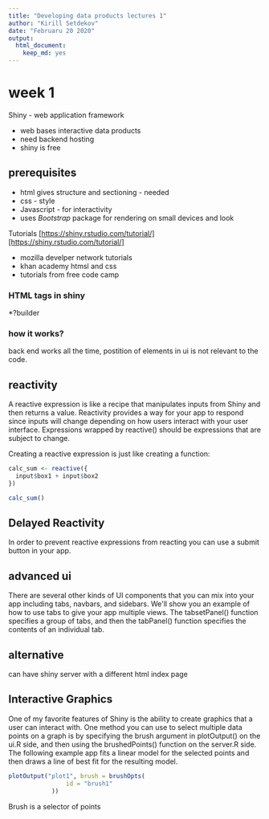 ```yaml
---
title: "Developing data products lectures 1"
author: "Kirill Setdekov"
date: "Februaru 20 2020"
output:
  html_document:
    keep_md: yes
---
```




# week 1
Shiny - web application framework

* web bases interactive data products
* need backend hosting
* shiny is free

## prerequisites

* html gives structure and sectioning - needed
* css - style
* Javascript - for interactivity
* uses _Bootstrap_ package for rendering on small devices and look

Tutorials [https://shiny.rstudio.com/tutorial/][https://shiny.rstudio.com/tutorial/]

* mozilla develper network tutorials
* khan academy htmsl and css
* tutorials from free code camp

### HTML tags in shiny

*?builder

### how it works?

back end works all the time, postition of elements in ui is not relevant to the code.

## reactivity

A reactive expression is like a recipe that manipulates inputs from Shiny and then returns a value. Reactivity provides a way for your app to respond since inputs will change depending on how users interact with your user interface. Expressions wrapped by reactive() should be expressions that are subject to change.

Creating a reactive expression is just like creating a function:

```r
calc_sum <- reactive({
  input$box1 + input$box2
})

calc_sum()
```
## Delayed Reactivity
In order to prevent reactive expressions from reacting you can use a submit button in your app.

## advanced ui

There are several other kinds of UI components that you can mix into your app including tabs, navbars, and sidebars. We'll show you an example of how to use tabs to give your app multiple views. The tabsetPanel() function specifies a group of tabs, and then the tabPanel() function specifies the contents of an individual tab.

## alternative
can have shiny server with a different html index page  

## Interactive Graphics

One of my favorite features of Shiny is the ability to create graphics that a user can interact with. One method you can use to select multiple data points on a graph is by specifying the brush argument in plotOutput() on the ui.R side, and then using the brushedPoints() function on the server.R side. The following example app fits a linear model for the selected points and then draws a line of best fit for the resulting model.

```r
plotOutput("plot1", brush = brushOpts(
                id = "brush1"
            ))
```
Brush is a selector of points
